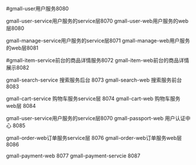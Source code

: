#gmall-user用户服务8080

gmall-user-service用户服务的service层8070
gmall-user-web用户服务的web层8080

gmall-manage-service用户服务的service层8071
gmall-manage-web用户服务的web层8081

#gmall-item-service前台的商品详情服务8072
gmall-item-web前台的商品详情展示8082

gmall-search-service 搜索服务后台 8073
gmall-search-web 搜索服务前台 8083

gmall-cart-service 购物车服务service层 8074
gmall-cart-web 购物车服务web层 8084

gmall-user-service用户服务的service层8070
gmall-passport-web 用户认证中心 8085

gmall-order-web订单服务service层 8076
gmall-order-web订单服务web层 8086

gmall-payment-web   8077
gmall-payment-servcie 8087